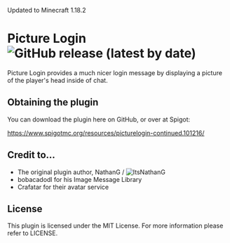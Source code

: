 Updated to Minecraft 1.18.2

Picture Login ![GitHub release (latest by date)](https://img.shields.io/github/v/release/ItsNathanG/PictureLogin?style=flat-square)
===

Picture Login provides a much nicer login message by displaying a picture of the player's head inside of chat.

Obtaining the plugin
---

You can download the plugin here on GitHub, or over at Spigot:

https://www.spigotmc.org/resources/picturelogin-continued.101216/ 

Credit to...
---

- The original plugin author, NathanG / ![ItsNathanG](https://github.com/ItsNathanG)
- bobacadodl for his Image Message Library
- Crafatar for their avatar service

License
---
This plugin is licensed under the MIT License. For more information please refer to LICENSE.
